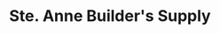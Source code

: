 ---
title: "Ste. Anne Builder's Supply"
url: /ste-anne/ste-anne-builders-supply/
shop: Eisenwaren
---